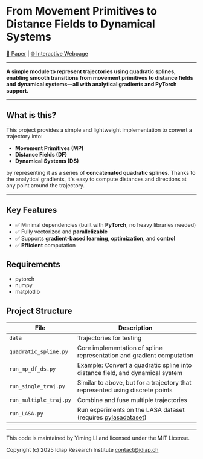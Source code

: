 # From Movement Primitives to Distance Fields to Dynamical Systems

[📄 Paper](https://arxiv.org/pdf/2504.09705) | [🌐 Interactive Webpage](https://mp-df-ds.github.io/)

---
**A simple module to represent trajectories using quadratic splines, enabling smooth transitions from movement primitives to distance fields and dynamical systems—all with analytical gradients and PyTorch support.**

---

## What is this?

This project provides a simple and lightweight implementation to convert a trajectory into:

- **Movement Primitives (MP)**
- **Distance Fields (DF)**
- **Dynamical Systems (DS)**

by representing it as a series of **concatenated quadratic splines**. Thanks to the analytical gradients, it's easy to compute distances and directions at any point around the trajectory.

---

## Key Features

- ✅ Minimal dependencies (built with **PyTorch**, no heavy libraries needed)
- ✅ Fully vectorized and **parallelizable**
- ✅ Supports **gradient-based learning**, **optimization**, and **control**
- ✅ **Efficient** computation

## Requirements

- pytorch
- numpy
- matplotlib

## Project Structure

| File | Description |
|------|-------------|
| `data` | Trajectories for testing|
| `quadratic_spline.py` | Core implementation of spline representation and gradient computation |
| `run_mp_df_ds.py` | Example: Convert a quadratic spline into distance field, and dynamical system |
| `run_single_traj.py` | Similar to above, but for a trajectory that represented using discrete points|
| `run_multiple_traj.py` | Combine and fuse multiple trajectories |
| `run_LASA.py` | Run experiments on the LASA dataset (requires [pylasadataset](https://github.com/justagist/pyLasaDataset)) 
---


This code is maintained by Yiming LI and licensed under the MIT License.

Copyright (c) 2025 Idiap Research Institute <contact@idiap.ch>
